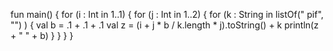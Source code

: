 fun main() {
 for (i : Int in 1..1) {
    for (j : Int in 1..2) {
       for (k : String in listOf(" pif", "") ) {
          val b = .1 + .1 + .1
          val z = (i + j * b / k.length * j).toString() + k
          println(z + " " + b)
       }
    }
  }
 }
